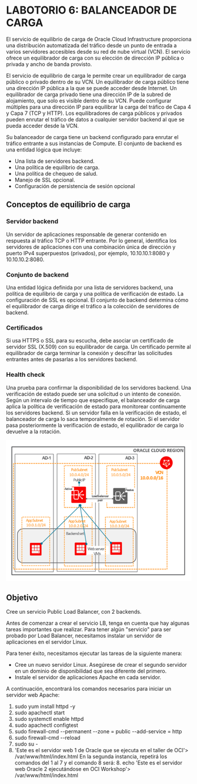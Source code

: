 # LABOTORIO 6: BALANCEADOR DE CARGA 

El servicio de equilibrio de carga de Oracle Cloud Infrastructure proporciona una distribución automatizada del tráfico desde un punto de entrada a varios servidores accesibles desde su red de nube virtual (VCN). El servicio ofrece un equilibrador de carga con su elección de dirección IP pública o privada y ancho de banda provisto.

El servicio de equilibrio de carga le permite crear un equilibrador de carga público o privado dentro de su VCN. Un equilibrador de carga público tiene una dirección IP pública a la que se puede acceder desde Internet. Un equilibrador de carga privado tiene una dirección IP de la subred de alojamiento, que solo es visible dentro de su VCN. Puede configurar múltiples para una dirección IP para equilibrar la carga del tráfico de Capa 4 y Capa 7 (TCP y HTTP). Los equilibradores de carga públicos y privados pueden enrutar el tráfico de datos a cualquier servidor backend al que se pueda acceder desde la VCN.

Su balanceador de carga tiene un backend configurado para enrutar el tráfico entrante a sus instancias de Compute. El conjunto de backend es una entidad lógica que incluye:

-  Una lista de servidores backend.
-  Una política de equilibrio de carga.
-  Una política de chequeo de salud.
-  Manejo de SSL opcional.
-  Configuración de persistencia de sesión opcional

## Conceptos de equilibrio de carga

### Servidor backend
Un servidor de aplicaciones responsable de generar contenido en respuesta al tráfico TCP o HTTP entrante. Por lo general, identifica los servidores de aplicaciones con una combinación única de dirección y puerto IPv4 superpuestos (privados), por ejemplo, 10.10.10.1:8080 y 10.10.10.2:8080.
### Conjunto de backend
Una entidad lógica definida por una lista de servidores backend, una política de equilibrio de carga y una política de verificación de estado. La configuración de SSL es opcional. El conjunto de backend determina cómo el equilibrador de carga dirige el tráfico a la colección de servidores de backend.
### Certificados
Si usa HTTPS o SSL para su escucha, debe asociar un certificado de servidor SSL (X.509) con su equilibrador de carga. Un certificado permite al equilibrador de carga terminar la conexión y descifrar las solicitudes entrantes antes de pasarlas a los servidores backend.
### Health check
Una prueba para confirmar la disponibilidad de los servidores backend. Una verificación de estado puede ser una solicitud o un intento de conexión. Según un intervalo de tiempo que especifique, el balanceador de carga aplica la política de verificación de estado para monitorear continuamente los servidores backend. Si un servidor falla en la verificación de estado, el balanceador de carga lo saca temporalmente de rotación. Si el servidor pasa posteriormente la verificación de estado, el equilibrador de carga lo devuelve a la rotación.

  ![](./img2/0502.png)
  
  ## Objetivo
  
Cree un servicio Public Load Balancer, con 2 backends.

Antes de comenzar a crear el servicio LB, tenga en cuenta que hay algunas tareas importantes que realizar. Para tener algún "servicio" para ser probado por Load Balancer, necesitamos instalar un servidor de aplicaciones en el servidor Linux.

Para tener éxito, necesitamos ejecutar las tareas de la siguiente manera:
- Cree un nuevo servidor Linux. Asegúrese de crear el segundo servidor en un dominio de disponibilidad que sea diferente del primero.
- Instale el servidor de aplicaciones Apache en cada servidor.

A continuación, encontrará los comandos necesarios para iniciar un servidor web Apache:

1. sudo yum install httpd -y
2. sudo apachectl start
3. sudo systemctl enable httpd
4. sudo apachectl configtest
5. sudo firewall-cmd --permanent --zone = public --add-service = http
6. sudo firewall-cmd --reload
7. sudo su - 
8. 'Este es el servidor web 1 de Oracle que se ejecuta en el taller de OCI'> /var/www/html/index.html
En la segunda instancia, repetirá los comandos del 1 al 7 y el comando 8 será: 8. echo 'Este es el servidor web Oracle 2 ejecutándose en OCI Workshop'> /var/www/html/index.html
